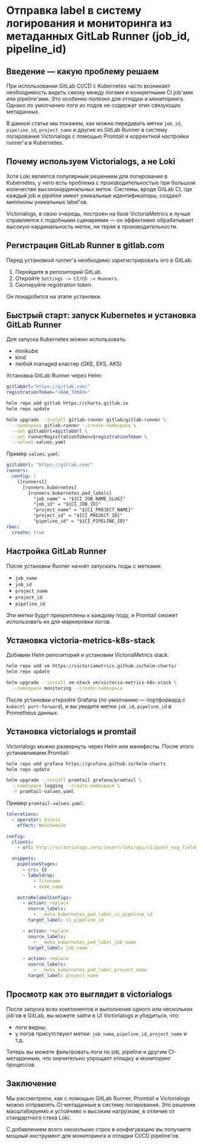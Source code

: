 # Отправка label в систему логирования и мониторинга из метаданных GitLab Runner (job_id, pipeline_id)

## Введение — какую проблему решаем

При использовании GitLab CI/CD с Kubernetes часто возникает необходимость видеть связку между логами и конкретными CI job'ами или pipeline'ами. Это особенно полезно для отладки и мониторинга. Однако по умолчанию логи из подов не содержат этих связующих метаданных.

В данной статье мы покажем, как можно передавать метки `job_id`, `pipeline_id`, `project_name` и другие из GitLab Runner в систему логирования Victorialogs с помощью Promtail и корректной настройки runner'а в Kubernetes.

## Почему используем Victorialogs, а не Loki

Хотя Loki является популярным решением для логирования в Kubernetes, у него есть проблема с производительностью при большом количестве высококардинальных меток. Системы, вроде GitLab CI, где каждый job и pipeline имеет уникальные идентификаторы, создают миллионы уникальных label'ов.

Victorialogs, в свою очередь, построен на базе VictoriaMetrics и лучше справляется с подобными сценариями — он эффективно обрабатывает высокую кардинальность меток, не теряя в производительности.

## Регистрация GitLab Runner в gitlab.com

Перед установкой runner'а необходимо зарегистрировать его в GitLab:

1. Перейдите в репозиторий GitLab.
2. Откройте `Settings -> CI/CD -> Runners`.
3. Скопируйте registration token.

Он понадобится на этапе установки.

## Быстрый старт: запуск Kubernetes и установка GitLab Runner

Для запуска Kubernetes можно использовать:

- minikube
- kind
- любой managed кластер (GKE, EKS, AKS)

Установка GitLab Runner через Helm:

```bash
gitlabUrl="https://gitlab.com/"
registrationToken="<ВАШ_ТОКЕН>"

helm repo add gitlab https://charts.gitlab.io
helm repo update

helm upgrade --install gitlab-runner gitlab/gitlab-runner \
  --namespace gitlab-runner --create-namespace \
  --set gitlabUrl=$gitlabUrl \
  --set runnerRegistrationToken=$registrationToken \
  --values values.yaml
```

Пример `values.yaml`:

```yaml
gitlabUrl: "https://gitlab.com/"
runners:
  config: |
    [[runners]]
      [runners.kubernetes]
        [runners.kubernetes.pod_labels]
          "job_name" = "${CI_JOB_NAME_SLUG}"
          "job_id" = "${CI_JOB_ID}"
          "project_name" = "${CI_PROJECT_NAME}"
          "project_id" = "${CI_PROJECT_ID}"
          "pipeline_id" = "${CI_PIPELINE_ID}"
rbac:
  create: true
```

## Настройка GitLab Runner

После установки Runner начнёт запускать поды с метками:

- `job_name`
- `job_id`
- `project_name`
- `project_id`
- `pipeline_id`

Эти метки будут прикреплены к каждому поду, и Promtail сможет использовать их для маркировки логов.

## Установка victoria-metrics-k8s-stack

Добавим Helm репозиторий и установим VictoriaMetrics stack:

```bash
helm repo add vm https://victoriametrics.github.io/helm-charts/
helm repo update

helm upgrade --install vm-stack vm/victoria-metrics-k8s-stack \
  --namespace monitoring --create-namespace
```

После установки откройте Grafana (по умолчанию — портфорвард с `kubectl port-forward`), и вы увидите метки `job_id`, `pipeline_id` в Prometheus данных.

## Установка victorialogs и promtail

Victorialogs можно развернуть через Helm или манифесты. После этого устанавливаем Promtail:

```bash
helm repo add grafana https://grafana.github.io/helm-charts
helm repo update

helm upgrade --install promtail grafana/promtail \
  --namespace logging --create-namespace \
  -f promtail-values.yaml
```

Пример `promtail-values.yaml`:

```yaml
tolerations:
  - operator: Exists
    effect: NoSchedule

config:
  clients:
    - url: http://victorialogs.corp/insert/loki/api/v1/push?_msg_field=msg

  snippets:
    pipelineStages:
      - cri: {}
      - labeldrop:
          - filename
          - node_name

    extraRelabelConfigs:
      - action: replace
        source_labels:
          - __meta_kubernetes_pod_label_ci_pipeline_id
        target_label: ci_pipeline_id

      - action: replace
        source_labels:
          - __meta_kubernetes_pod_label_job_name
        target_label: job_name

      - action: replace
        source_labels:
          - __meta_kubernetes_pod_label_project_name
        target_label: project_name
```

## Просмотр как это выглядит в victorialogs

После запуска всех компонентов и выполнения одного или нескольких job'ов в GitLab, вы можете зайти в UI Victorialogs и убедиться, что:

- логи видны;
- у логов присутствуют метки: `job_name`, `pipeline_id`, `project_name` и т.д.

Теперь вы можете фильтровать логи по job, pipeline и другим CI-метаданным, что значительно упрощает отладку и мониторинг процессов.

## Заключение

Мы рассмотрели, как с помощью GitLab Runner, Promtail и Victorialogs можно отправлять CI-метаданные в систему логирования. Это решение масштабируемо и устойчиво к высоким нагрузкам, в отличие от стандартного стека Loki.

С добавлением всего нескольких строк в конфигурацию вы получаете мощный инструмент для мониторинга и отладки CI/CD pipeline'ов.


